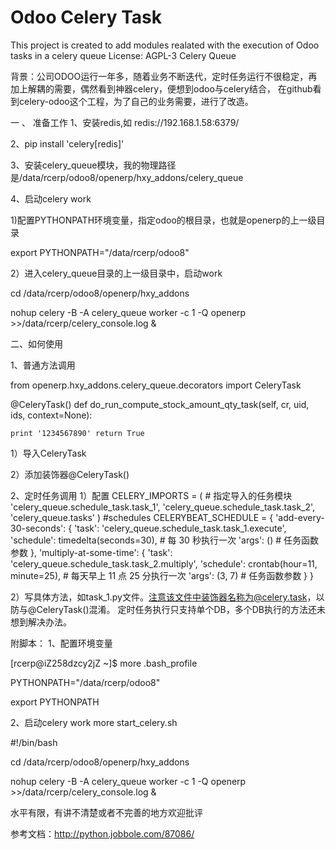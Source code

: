 
Odoo Celery Task
=============================


This project is created to add modules realated with the execution of Odoo tasks in a celery queue
License: AGPL-3
Celery Queue

背景：公司ODOO运行一年多，随着业务不断迭代，定时任务运行不很稳定，再加上解耦的需要，偶然看到神器celery，便想到odoo与celery结合， 在github看到celery-odoo这个工程，为了自己的业务需要，进行了改造。

一 、 准备工作 
1、安装redis,如 redis://192.168.1.58:6379/ 

2、pip install 'celery[redis]' 

3、安装celery_queue模块，我的物理路径是/data/rcerp/odoo8/openerp/hxy_addons/celery_queue 

4、启动celery work

1)配置PYTHONPATH环境变量，指定odoo的根目录，也就是openerp的上一级目录

export PYTHONPATH="/data/rcerp/odoo8"

2）进入celery_queue目录的上一级目录中，启动work

cd /data/rcerp/odoo8/openerp/hxy_addons

nohup celery -B -A celery_queue  worker -c 1 -Q openerp >>/data/rcerp/celery_console.log &


二、如何使用 

1、普通方法调用

from openerp.hxy_addons.celery_queue.decorators import CeleryTask 

@CeleryTask() 
def do_run_compute_stock_amount_qty_task(self, cr, uid, ids, context=None):

    print '1234567890' return True
    
1）导入CeleryTask 

2）添加装饰器@CeleryTask()


2、定时任务调用
1）配置
CELERY_IMPORTS = ( # 指定导入的任务模块
'celery_queue.schedule_task.task_1', 'celery_queue.schedule_task.task_2', 'celery_queue.tasks' )
   #schedules CELERYBEAT_SCHEDULE = {
'add-every-30-seconds': {
'task': 'celery_queue.schedule_task.task_1.execute', 'schedule': timedelta(seconds=30), # 每 30 秒执行一次 'args': () # 任务函数参数
}, 
'multiply-at-some-time': {
'task': 'celery_queue.schedule_task.task_2.multiply', 'schedule': crontab(hour=11, minute=25), # 每天早上 11 点 25 分执行一次 'args': (3, 7) # 任务函数参数
}
}



2）写具体方法，如task_1.py文件。注意该文件中装饰器名称为@celery.task，以防与@CeleryTask()混淆。
定时任务执行只支持单个DB，多个DB执行的方法还未想到解决办法。



附脚本：
1、配置环境变量

[rcerp@iZ258dzcy2jZ ~]$ more .bash_profile 

PYTHONPATH="/data/rcerp/odoo8"

export PYTHONPATH

2、启动celery work
 more start_celery.sh 

\#!/bin/bash

cd /data/rcerp/odoo8/openerp/hxy_addons

nohup celery -B -A celery_queue  worker -c 1 -Q openerp >>/data/rcerp/celery_console.log &

水平有限，有讲不清楚或者不完善的地方欢迎批评

参考文档：http://python.jobbole.com/87086/
